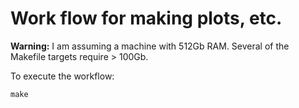 # Work flow for making plots, etc.

**Warning:** I am assuming a machine with 512Gb RAM.  Several of the Makefile targets require > 100Gb.

To execute the workflow:

~~~{sh}
make
~~~
